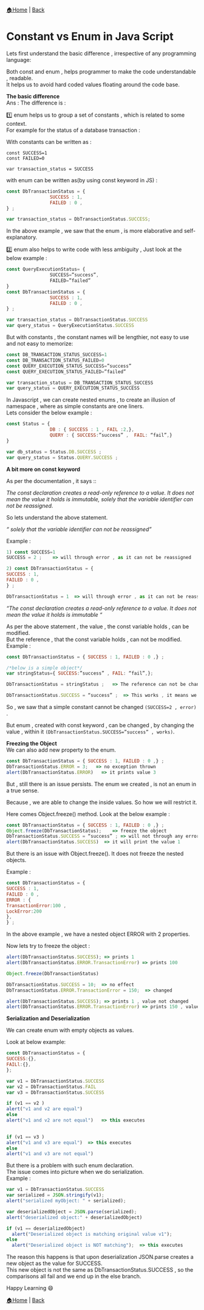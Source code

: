 [:house:Home](https://github.com/debbiswal/Articles) | [Back](https://github.com/debbiswal/Articles/blob/master/README.md#javascript)

# Constant vs Enum in Java Script

Lets first understand the basic difference , irrespective of any programming language:

Both const and enum , helps programmer to make the code understandable , readable.  
It helps us to avoid hard coded values floating around the code base.  

**The basic difference**  
Ans : The difference is  :  

:one:	enum helps us to group a set of constants  , which is related to some context.  
For example for the status of a database transaction :  

With constants can be written as :  
```
const SUCCESS=1  
const FAILED=0  

var transaction_status = SUCCESS
```

with enum can be written as(by using const keyword in JS) :
```js
const DbTransactionStatus = {
                SUCCESS : 1,
                FAILED : 0 ,
} ;

var transaction_status = DbTransactionStatus.SUCCESS;
```

In the above example , we saw that the enum , is more elaborative and self-explanatory.  

:two:	enum also helps to write code with less ambiguity  , Just look at the below example :  
```js
const QueryExecutionStatus= {
                SUCCESS=”success”,
                FAILED=”failed”
}
const DbTransactionStatus = {
                SUCCESS : 1,
                FAILED : 0 ,
} ;

var transaction_status = DbTransactionStatus.SUCCESS
var query_status = QueryExecutionStatus.SUCCESS
```

But with constants , the constant names will be lengthier, not easy to use and not easy to memorize:  
```js
const DB_TRANSACTION_STATUS_SUCCESS=1
const DB_TRANSACTION_STATUS_FAILED=0
const QUERY_EXECUTION_STATUS_SUCCESS=”success”
const QUERY_EXECUTION_STATUS_FAILED=”failed”

var transaction_status = DB_TRANSACTION_STATUS_SUCCESS 
var query_status = QUERY_EXECUTION_STATUS_SUCCESS
```

In Javascript , we can create nested enums , to create an illusion of namespace , where as simple constants are one liners.  
Lets consider the below example :  
```js
const Status = {
                DB : { SUCCESS : 1 , FAIL :2,},
                QUERY : { SUCCESS:”success” ,  FAIL: “fail”,}
}

var db_status = Status.DB.SUCCESS ;
var query_status = Status.QUERY.SUCCESS ;
```

**A bit more on const keyword**    

As per the documentation , it says ::   

*The const declaration creates a read-only reference to a value. It does not mean the value it holds is immutable, solely that the variable identifier can not be reassigned.*  

So lets understand the above statement.  

*“ solely that the variable identifier can not be reassigned”*  

Example :
```js
1) const SUCCESS=1
SUCCESS = 2 ;    => will through error , as it can not be reassigned

2) const DbTransactionStatus = {
SUCCESS : 1,
FAILED : 0 ,
} ;

DbTransactionStatus = 1  => will through error , as it can not be reassigned
```

*“The const declaration creates a read-only reference to a value. It does not mean the value it holds is immutable “*  

As per the above statement , the value , the const variable holds , can be modified.  
But the reference , that the const variable holds , can not be modified.  
Example :  
```js
const DbTransactionStatus = { SUCCESS : 1, FAILED : 0 ,} ;  

/*below is a simple object*/
var stringStatus={ SUCCESS:”success” , FAIL: “fail”,};

DbTransactionStatus = stringStatus ;   => The reference can not be change to point to stringStatus .

DbTransactionStatus.SUCCESS = “success” ;  => This works , it means we can change the value of objects , to which the const variable points
```

So , we saw that a simple constant cannot be changed ```(SUCCESS=2 , error) ```.  

But enum , created with const keyword , can be changed , by changing the value , within it ```(DbTransactionStatus.SUCCESS=”success” , works)```.

**Freezing the Object**    
We can also add new property to the enum.  
```js
const DbTransactionStatus = { SUCCESS : 1, FAILED : 0 ,} ;  
DbTransactionStatus.ERROR = 3;   => no exception thrown
alert(DbTransactionStatus.ERROR)   => it prints value 3
```

But , still there is an issue persists. The enum we created , is not an enum in a true sense.  

Because , we are able to change the inside values. So how we will restrict it.  

Here comes Object.freeze() method. Look at the below example :  
```js
const DbTransactionStatus = { SUCCESS : 1, FAILED : 0 ,} ;  
Object.freeze(DbTransactionStatus);    => freeze the object
DbTransactionStatus.SUCCESS = “success” ; => will not through any error , but will not modify the value
alert(DbTransactionStatus.SUCCESS)  => it will print the value 1
```

But there is an issue with Object.freeze(). It does not freeze the nested objects.  

Example :  
```js
const DbTransactionStatus = { 
SUCCESS : 1, 
FAILED : 0 ,
ERROR : {  
TransactionError:100 , 
LockError:200
},
} ;  
```

In the above example , we have a nested object ERROR with 2 properties.  

Now lets try to freeze the object :  
```js
alert(DbTransactionStatus.SUCCESS); => prints 1
alert(DbTransactionStatus.ERROR.TransactionError) => prints 100

Object.freeze(DbTransactionStatus)

DbTransactionStatus.SUCCESS = 10;  => no effect
DbTransactionStatus.ERROR.TransactionError = 150;  => changed

alert(DbTransactionStatus.SUCCESS); => prints 1 , value not changed
alert(DbTransactionStatus.ERROR.TransactionError) => prints 150 , value got changed , even if we have freeze the object.
```

**Serialization and Deserialization**  

We can create enum with empty objects as values.  

Look at below example:  
```js
const DbTransactionStatus = {
SUCCESS:{},  
FAILl:{},
};

var v1 = DbTransactionStatus.SUCCESS
var v2 = DbTransactionStatus.FAIL
var v3 = DbTransactionStatus.SUCCESS

if (v1 == v2 )
alert("v1 and v2 are equal")
else
alert("v1 and v2 are not equal")   => this executes
  

if (v1 == v3 )
alert("v1 and v3 are equal")  => this executes
else
alert("v1 and v3 are not equal")
```

But there is a problem with such enum declaration.  
The issue comes into picture  when we do serialization.  
Example :  
```js
var v1 = DbTransactionStatus.SUCCESS
var serialized = JSON.stringify(v1);
alert("serialized myObject: " + serialized);

var deserializedObject = JSON.parse(serialized);
alert("deserialized object:" + deserializedObject)

if (v1 == deserializedObject)
  alert("Deserialized object is matching original value v1");
else
  alert("Deserialized object is NOT matching");  => this executes
```

The reason this happens is that upon deserialization JSON.parse creates a new object as the value for SUCCESS.   
This new object is not the same as DbTransactionStatus.SUCCESS  , so the comparisons all fail and we end up in the else branch.  

Happy Learning :smile:

[:house:Home](https://github.com/debbiswal/Articles) | [Back](https://github.com/debbiswal/Articles/blob/master/README.md#javascript)
